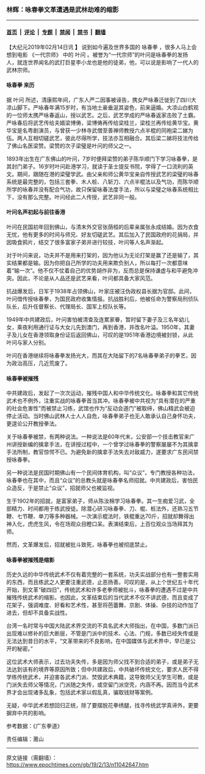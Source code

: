 ### 林辉：咏春拳文革遭遇是武林劫难的缩影

---

#### [首页](../../../..?n11042647) &nbsp;|&nbsp; [评论](../../../../../epoch-comment?n11042647) &nbsp;|&nbsp; [专题](../../../../../epoch-special?n11042647) &nbsp;|&nbsp; [禁闻](../../../../../epoch-news?n11042647) &nbsp;|&nbsp; [禁书](../../../../../books?n11042647) &nbsp;|&nbsp; [翻墙](https://github.com/gfw-breaker/nogfw/blob/master/README.md?n11042647)


<div class="post_content" id="artbody" itemprop="articleBody">
 <!-- article content begin -->
 <p>
  【大纪元2019年02月14日讯
  <strong>
   】
  </strong>
  说到如今遍及世界多国的
  <ok href="https://www.epochtimes.com/gb/tag/%E5%92%8F%E6%98%A5%E6%8B%B3.html">
   咏春拳
  </ok>
  ，很多人马上会想到电影
  <ok href="https://www.epochtimes.com/gb/tag/%E3%80%8A%E4%B8%80%E4%BB%A3%E5%AE%97%E5%B8%88%E3%80%8B.html">
   《一代宗师》
  </ok>
  中的
  <ok href="https://www.epochtimes.com/gb/tag/%E5%8F%B6%E9%97%AE.html">
   叶问
  </ok>
  。被誉为“一代宗师”的叶问是咏春拳的发扬人，就连世界闻名的武打巨星李小龙也是他的徒弟，他，可以说是影响了一代人的武林宗师。
 </p>
 <h4>
  <strong>
   <ok href="https://www.epochtimes.com/gb/tag/%E5%92%8F%E6%98%A5%E6%8B%B3.html">
    咏春拳
   </ok>
   来历
  </strong>
 </h4>
 <p>
  据
  <ok href="https://www.epochtimes.com/gb/tag/%E5%8F%B6%E9%97%AE.html">
   叶问
  </ok>
  所述，清康熙年间，广东人严二因事被诬告，携女严咏春迁徙到了四川大凉山脚下。严咏春年满15岁时，有当地土豪垂涎其姿色，前来逼婚。大凉山白鹤观的一位师太携严咏春返山，授以武艺。之后，武艺学成的严咏春返家击败了土霸。严咏春后将武艺传给夫婿梁博俦，梁博俦再传给梁桂兰，梁桂兰再传给黄华宝。黄华宝是名粤剧演员，与曾获一少林寺武僧至善禅师教授六点半棍的同袍梁二娣为伍。两人互相切磋武艺，彼此尽得所学，技法亦互相融合。其后梁二娣将技法传给了佛山名医梁赞。梁赞的次子梁璧是叶问的师父之一。
 </p>
 <p>
  1893年出生在广东佛山的叶问，7岁时便拜梁赞的弟子陈华顺门下学习咏春拳，是其封门弟子。16岁时叶问赴港学习，就读于圣士提反书院，学得了一口流利的英文。期间，跟随在港的梁璧学武。由父亲和师公黄华宝亲自传授武艺的梁璧的咏春系统是最完整的，包括三套拳、木人桩、八斩刀、六点半棍法以及气功，而陈华顺所学的咏春并没有配合气功，故只保留咏春法度手法，所以与梁璧之咏春系统相比下，没有那么完整。叶问经此二人传授，武艺非同一般。
 </p>
 <h4>
  <strong>
   叶问名声初起与前往香港
  </strong>
 </h4>
 <p>
  叶问在民国初年回到佛山，与清末外交官张荫桓的后辈亲属张永成结婚。因为衣食无忧，他有更多的时间与师兄、好友切磋武艺。其后加入了民国政府的花捐局，并因吸食鸦片，结交了很多富家子弟并进行较技，叶问等人名声渐起。
 </p>
 <p>
  对于叶问来说，功夫并不是用来打架的，因为他认为无论打架是赢了还是输了，其实结果都是输。因为你把自己所学的功夫用来欺负别人，所以每打一次都意味着“输一次”。他不仅不仗着自己的优势胡作非为，反而总是保持谦虚与和平避免冲突。因此，不论是从人品还是武艺来看，叶问都具备大家风范。
 </p>
 <p>
  抗战爆发后，日军于1938年占领佛山，叶家庄被汪伪政权县长据为官邸。此间，叶问借传授咏春拳，为国民政府收集情报。抗战胜利后，他被任命为警察局刑侦队队长，后升任督察长、代理局长、国军上校队长等。
 </p>
 <p>
  1949年中共建政后，叶问害怕被清查及连累家眷，暂时留下妻子及三名年幼儿女，乘夜利用通行证与大女儿先到澳门，再到香港，并改名叶溢。1950年，其妻子及儿女在香港领取身份证后返回佛山，可叹的是1951年香港边境被封锁，从此叶问与家人分别。
 </p>
 <p>
  叶问在香港继续将咏春拳发扬光大，而其在大陆留下的7名咏春拳弟子的拳艺，因为政治高压，几近荒废了。
 </p>
 <h4>
  <strong>
   咏春拳被摧残
  </strong>
 </h4>
 <p>
  中共建政后，发起了一次次运动，摧残中国人和中华传统文化。咏春拳和其它传统武术也不例外，注重实战的咏春拳首当其冲。咏春拳被中共视为“具有潜在的严重的社会危害性”而被禁止习练，武馆也作为“反动会道门”被取缔，佛山精武会被迫停止活动。当时佛山武林人士人人自危，咏春拳弟子也无人敢承认自己身怀功夫，更遑论公开教授拳法。
 </p>
 <p>
  关于咏春拳被禁，有两种说法。一种说法是60年代末，公安部一个技击教官来广州讲授新编的擒拿手法，在讲授过程中，一个曾学过咏春拳的警察屡屡不为其擒拿手法所制，教官惊愕不已。为避免新的擒拿手法失去对敌威力，遂要求广东民间禁授咏春拳。
 </p>
 <p>
  另一种说法是民国时期佛山有一个民间体育机构，叫“众议”，专门教授各种功法，咏春拳也在其中，而且“众议”的总教头就是咏春拳名师招就。中共建政后，害怕民众造反，于是禁止“众议”，招就师父也被监视。
 </p>
 <p>
  生于1902年的招就，是富家弟子，师从陈汝棉学习咏春拳。其一生痴爱习武，全部精力、时间都用于练武授徒。除潜心研习咏春拳、刀、棍、桩法外，还熟习五节鞭、七节鞭、单刀等多种器械。一次演示棍法时，铁棍重达70斤，招就却舞得出神入化，虎虎生风，令在场观众目瞪口呆。表演结束后，上百位观众当场拜其为师。
 </p>
 <p>
  然而，文革爆发后，招就被批斗致死，咏春拳也被彻底禁止。
 </p>
 <h4>
  <strong>
   咏春拳被摧残是缩影
  </strong>
 </h4>
 <p>
  历史久远的中华传统武术不仅有着完整的一套系统，功夫实战部分也有一整套实用的东西，而且练武之人更要注重武德，止恶扬善。可叹的是，从上个世纪五十年代开始，到文革“破四旧”，传统武术和许多老拳师被批斗，咏春拳的遭遇不过是中共摧残传统武术的缩影。也因此，文革结束后的当代武术不仅不讲武德，而且变成了花架子，强调难度、好看和艺术性，甚至将芭蕾舞、京剧、体操、杂技的动作加了进去，但却不具备实战性。
 </p>
 <p>
  台湾一名时常与中国大陆武术界交流的不具名武术大师指出，在中国，多数门派已出现难以修补的巨大断层，不管是门派中的技术、心法、门规，多数已经失传或是无法达到昔日的水平，“文革带来的不良影响，在中国媒体与武术界中，早已是公开的秘密。”
 </p>
 <p>
  这位武术大师表示，过去功夫失传，多是因为师父找不到合适的弟子，或是弟子无法达到该有的境界等原因所致；但中共建政后，中共破坏传统文化，要求人民不得学练传统武术，并迫害各武术门派、焚毁武术典籍，这导致师父无学生可教，或是门派失去师父等情况，门派随之失传，或空留门派空壳，内涵不再。因而当今武术界才会出现诸多乱象，包括武术家以假乱真，骗取钱财等案例。
 </p>
 <p>
  无疑，中华武术若想回归正统，除了要摆脱花拳绣腿，找寻传统武学真谛外，更要摒弃中共的影响。
 </p>
 <p>
  参考数据：《广东拳道》
 </p>
 <p>
  责任编辑：莆山
 </p>
 <!-- article content end -->
 <div id="below_article_ad">
 </div>
</div>


---

原文链接（需翻墙）：https://www.epochtimes.com/gb/19/2/13/n11042647.htm
